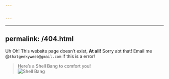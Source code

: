 ```yaml
---


---
```


<hr>
<h2 id="permalink-404.html">permalink: /404.html</h2>
<p>Uh Oh! This website page doesn’t exist, <strong>At all!</strong> Sorry abt that! Email me @<code>thatgeekyweeb@gmail.com</code> if this is a error!</p>
<blockquote>
<p>Here’s a Shell Bang to comfort you!<br>
<img src="https://juststickers.in/wp-content/uploads/2016/05/hash-bang-528x528-badge.png" alt="Shell Bang"></p>
</blockquote>

